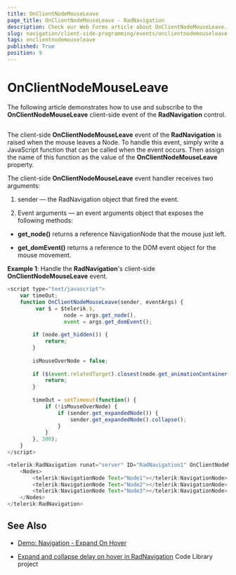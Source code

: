 ```yaml
---
title: OnClientNodeMouseLeave
page_title: OnClientNodeMouseLeave - RadNavigation
description: Check our Web Forms article about OnClientNodeMouseLeave.
slug: navigation/client-side-programming/events/onclientnodemouseleave
tags: onclientnodemouseleave
published: True
position: 9
---
```


# OnClientNodeMouseLeave

The following article demonstrates how to use and subscribe to the **OnClientNodeMouseLeave** client-side event of the **RadNavigation** control.

## 

The client-side **OnClientNodeMouseLeave** event of the **RadNavigation** is raised when the mouse leaves a Node. To handle this event, simply write a JavaScript function that can be called when the event occurs. Then assign the name of this function as the value of the **OnClientNodeMouseLeave** property. 

The client-side **OnClientNodeMouseLeave** event handler receives two arguments:

1. sender — the RadNavigation object that fired the event.

1. Event arguments — an event arguments object that exposes the following methods:

* **get_node()** returns a reference NavigationNode that the mouse just left.

* **get_domEvent()** returns a reference to the DOM event object for the mouse movement.


**Example 1**: Handle the **RadNavigation**'s client-side **OnClientNodeMouseLeave** event.

````JavaScript
<script type="text/javascript">
    var timeOut;
	function OnClientNodeMouseLeave(sender, eventArgs) {
		 var $ = $telerik.$,
                  node = args.get_node(),
                  event = args.get_domEvent();
 
        if (node.get_hidden()) {
            return;
        }
 
        isMouseOverNode = false;
 
        if ($(event.relatedTarget).closest(node.get_animationContainer()).length > 0) {
            return;
        }
 
        timeOut = setTimeout(function() {
            if (!isMouseOverNode) {
                if (sender.get_expandedNode()) {
                    sender.get_expandedNode().collapse();
                }
            }
        }, 300);
	}
</script>

<telerik:RadNavigation runat="server" ID="RadNavigation1" OnClientNodeMouseLeave="OnClientNodeMouseLeave">
	<Nodes>
		<telerik:NavigationNode Text="Node1"></telerik:NavigationNode>
		<telerik:NavigationNode Text="Node2"></telerik:NavigationNode>
		<telerik:NavigationNode Text="Node3"></telerik:NavigationNode>
	</Nodes>
</telerik:RadNavigation>
````

## See Also

* [Demo: Navigation - Expand On Hover](https://demos.telerik.com/aspnet-ajax/navigation/functionality/expand-on-hover/defaultcs.aspx)

* [Expand and collapse delay on hover in RadNavigation](https://www.telerik.com/support/code-library/expand-and-collapse-delay-on-hover-in-radnavigation) Code Library project

